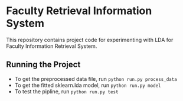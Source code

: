 # Faculty Retrieval Information System

This repository contains project code for experimenting with LDA for Faculty Information Retrieval System.

## Running the Project
* To get the preprocessed data file, run `python run.py process_data`
* To get the fitted sklearn.lda model, run `python run.py model`
* To test the pipline, run `python run.py test`



